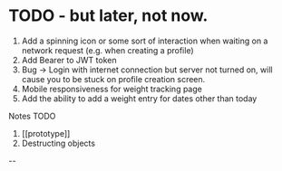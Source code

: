# TODO - but later, not now.

1. Add a spinning icon or some sort of interaction when waiting on a network request (e.g. when creating a profile)
2. Add Bearer to JWT token
3. Bug -> Login with internet connection but server not turned on, will cause you to be stuck on profile creation screen.
4. Mobile responsiveness for weight tracking page
5. Add the ability to add a weight entry for dates other than today



Notes TODO
1. [[prototype]]
2. Destructing objects

--